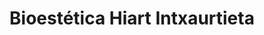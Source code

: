 ---
title: "Bioestética Hiart Intxaurtieta"
url: /urduliz/bioestetica-hiart-intxaurtieta/
shop: cosméticos
---